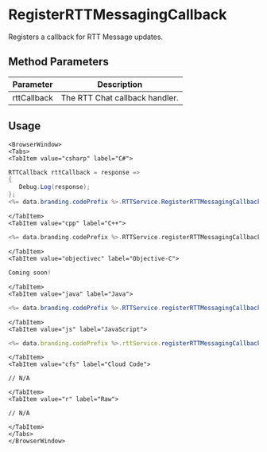 # RegisterRTTMessagingCallback

Registers a callback for RTT Message updates.

## Method Parameters
Parameter | Description
--------- | -----------
rttCallback | The RTT Chat callback handler.

## Usage

```mdx-code-block
<BrowserWindow>
<Tabs>
<TabItem value="csharp" label="C#">
```

```csharp
RTTCallback rttCallback = response =>
{
   Debug.Log(response);
};
<%= data.branding.codePrefix %>.RTTService.RegisterRTTMessagingCallback(rttCallback);
```

```mdx-code-block
</TabItem>
<TabItem value="cpp" label="C++">
```

```cpp
<%= data.branding.codePrefix %>.RTTService.registerRTTMessagingCallback(rttCallback);
```

```mdx-code-block
</TabItem>
<TabItem value="objectivec" label="Objective-C">
```

```objectivec
Coming soon!
```

```mdx-code-block
</TabItem>
<TabItem value="java" label="Java">
```

```java
<%= data.branding.codePrefix %>.RTTService.registerRTTMessagingCallback(rttCallback);
```

```mdx-code-block
</TabItem>
<TabItem value="js" label="JavaScript">
```

```javascript
<%= data.branding.codePrefix %>.rttService.registerRTTMessagingCallback(rttCallback);
```

```mdx-code-block
</TabItem>
<TabItem value="cfs" label="Cloud Code">
```

```cfscript
// N/A
```

```mdx-code-block
</TabItem>
<TabItem value="r" label="Raw">
```

```cfscript
// N/A
```

```mdx-code-block
</TabItem>
</Tabs>
</BrowserWindow>
```

